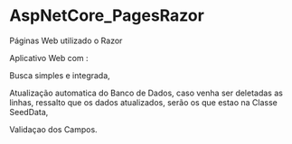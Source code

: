 # AspNetCore_PagesRazor
Páginas Web utilizado o Razor

Aplicativo Web com :

Busca simples e integrada,

Atualização automatica do Banco de Dados, caso venha ser deletadas as linhas, ressalto que os dados atualizados, serão os que estao na Classe SeedData,

Validaçao dos Campos.


